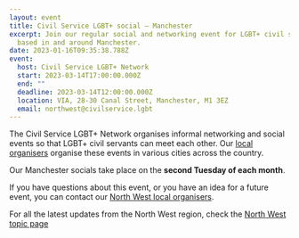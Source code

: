 ```yaml
---
layout: event
title: Civil Service LGBT+ social – Manchester
excerpt: Join our regular social and networking event for LGBT+ civil servants
  based in and around Manchester.
date: 2023-01-16T09:35:38.788Z
event:
  host: Civil Service LGBT+ Network
  start: 2023-03-14T17:00:00.000Z
  end: ""
  deadline: 2023-03-14T12:00:00.000Z
  location: VIA, 28-30 Canal Street, Manchester, M1 3EZ
  email: northwest@civilservice.lgbt
---
```

The Civil Service LGBT+ Network organises informal networking and social events so that LGBT+ civil servants can meet each other. Our [local organisers](/team) organise these events in various cities across the country.

Our Manchester socials take place on the **second Tuesday of each month**. 

If you have questions about this event, or you have an idea for a future event, you can contact our [North West local organisers](mailto:northwest@civilservice.lgbt).

For all the latest updates from the North West region, check the [North West topic page](/topic/north-west)